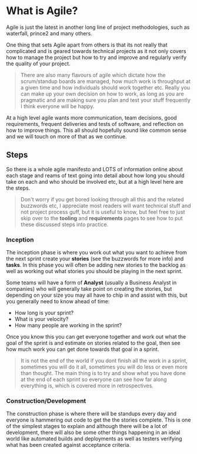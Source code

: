 # What is Agile?

Agile is just the latest in another long line of project methodologies, such as waterfall, prince2 and many others.

One thing that sets Agile apart from others is that its not really that complicated and is geared towards technical projects as it not only covers how to manage the project but how to try and improve and regularly verify the quality of your project.

> There are also many flavours of agile which dictate how the scrum/standup boards are managed, how much work is throughput at a given time and how individuals should work together etc. Really you can make up your own decision on how to work, as long as you are pragmatic and are making sure you plan and test your stuff frequently I think everyone will be happy.

At a high level agile wants more communication, team decisions, good requirements, frequent deliveries and tests of software, and reflection on how to improve things. This all should hopefully sound like common sense and we will touch on more of that as we continue.

## Steps

So there is a whole agile manifesto and LOTS of information online about each stage and reams of text going into detail about how long you should take on each and who should be involved etc, but at a high level here are the steps.

> Don't worry if you get bored looking through all this and the related buzzwords etc, I appreciate most readers will want technical stuff and not project process guff, but it is useful to know, but feel free to just skip over to the **tooling** and **requirements** pages to see how to put these discussed steps into practice.

### Inception

The inception phase is where you work out what you want to achieve from the next sprint create your **stories** (see the buzzwords for more info) and **tasks**. In this phase you will often be adding new stories to the backlog as well as working out what stories you should be playing in the next sprint.

Some teams will have a form of **Analyst** (usually a Business Analyst in companies) who will generally take point on creating the stories, but depending on your size you may all have to chip in and assist with this, but you generally need to know ahead of time:

* How long is your sprint?
* What is your velocity?
* How many people are working in the sprint?

Once you know this you can get everyone together and work out what the goal of the sprint is and estimate on stories related to the goal, then see how much work you can get done towards that goal in a sprint.

> It is not the end of the world if you dont finish all the work in a sprint, sometimes you will do it all, sometimes you will do less or even more than thought. The main thing is to try and show what you have done at the end of each sprint so everyone can see how far along everything is, which is covered more in retrospectives.

### Construction/Development

The construction phase is where there will be standups every day and everyone is hammering out code to get the the stories complete. This is one of the simplest stages to explain and although there will be a lot of development, there will also be some other things happening in an ideal world like automated builds and deployments as well as testers verifying what has been created against acceptance criteria.
